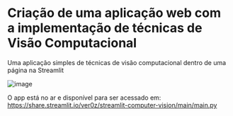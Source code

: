 # Criação de uma aplicação web com a implementação de técnicas de Visão Computacional 
Uma aplicação simples de técnicas de visão computacional dentro de uma página na Streamlit

![image](https://user-images.githubusercontent.com/23502680/117342253-67c26100-ae79-11eb-9205-baa2fff98eee.png)


O app está no ar e disponível para ser acessado em: https://share.streamlit.io/ver0z/streamlit-computer-vision/main/main.py
